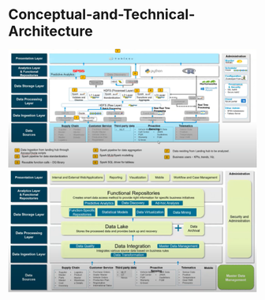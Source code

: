 # Conceptual-and-Technical-Architecture

![alt text](https://github.com/victen18/Conceptual-and-Technical-Architecture/blob/main/Technical%20arch.png)
![alt text](https://github.com/victen18/Conceptual-and-Technical-Architecture/blob/main/sudanchu%20conceptual%20arch.png)

